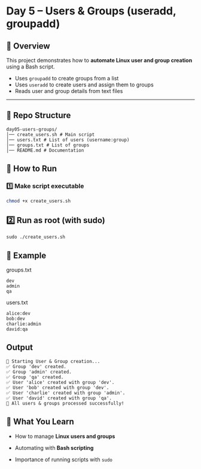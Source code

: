 # Day 5 – Users & Groups (useradd, groupadd)

## 📌 Overview
This project demonstrates how to **automate Linux user and group creation** using a Bash script.

- Uses `groupadd` to create groups from a list
- Uses `useradd` to create users and assign them to groups
- Reads user and group details from text files

---

## 📂 Repo Structure
```
day05-users-groups/
│── create_users.sh # Main script
│── users.txt # List of users (username:group)
│── groups.txt # List of groups
│── README.md # Documentation
```


## 🚀 How to Run

### 1️⃣ Make script executable
```bash
chmod +x create_users.sh
```
## 2️⃣ Run as root (with sudo)
```
sudo ./create_users.sh
```
## 📝 Example
groups.txt  
```
dev  
admin  
qa
```
users.txt  
```
alice:dev  
bob:dev  
charlie:admin  
david:qa  
```
## Output 
```
🚀 Starting User & Group creation...
✅ Group 'dev' created.
✅ Group 'admin' created.
✅ Group 'qa' created.
✅ User 'alice' created with group 'dev'.
✅ User 'bob' created with group 'dev'.
✅ User 'charlie' created with group 'admin'.
✅ User 'david' created with group 'qa'.
🎉 All users & groups processed successfully!
```

## 📖 What You Learn

* How to manage **Linux users and groups**

* Automating with **Bash scripting**

* Importance of running scripts with `sudo`